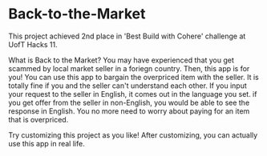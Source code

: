 # Back-to-the-Market

This project achieved 2nd place in 'Best Build with Cohere' challenge at UofT Hacks 11. 

What is Back to the Market? You may have experienced that you get scammed by local market seller in a foriegn country. Then, this app is for you! You can use this app to bargain the overpriced item with the seller. It is totally fine if you and the seller can't understand each other. If you input your request to the seller in English, it comes out in the language you set. if you get offer from the seller in non-English, you would be able to see the response in English. You no more need to worry about paying for an item that is overpriced. 

Try customizing this project as you like! After customizing, you can actually use this app in real life.

